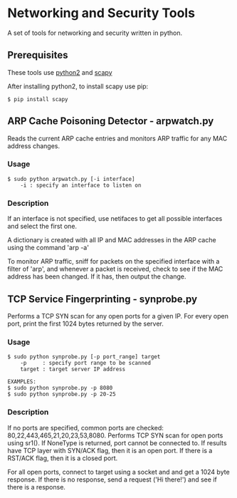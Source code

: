 # Networking and Security Tools

A set of tools for networking and security written in python.

## Prerequisites

These tools use [python2](https://www.python.org/downloads/) and [scapy](https://scapy.readthedocs.io/en/latest/)

After installing python2, to install scapy use pip:
```
$ pip install scapy
```

## ARP Cache Poisoning Detector - arpwatch.py
Reads the current ARP cache entries and monitors ARP traffic for any MAC address changes.

### Usage
```
$ sudo python arpwatch.py [-i interface]
	-i : specify an interface to listen on
```

### Description
If an interface is not specified, use netifaces to get all possible interfaces and select the first one.

A dictionary is created with all IP and MAC addresses in the ARP cache using the command 'arp -a'

To monitor ARP traffic, sniff for packets on the specified interface with a filter of 'arp', and whenever a packet is received, check to see if the MAC address has been changed. If it has, then output the change.

## TCP Service Fingerprinting - synprobe.py
Performs a TCP SYN scan for any open ports for a given IP. For every open port, print the first 1024 bytes returned by the server.

### Usage
```
$ sudo python synprobe.py [-p port_range] target
	-p     : specify port range to be scanned
	target : target server IP address

EXAMPLES:
$ sudo python synprobe.py -p 8080
$ sudo python synprobe.py -p 20-25
```

### Description
If no ports are specified, common ports are checked: 80,22,443,465,21,20,23,53,8080.
Performs TCP SYN scan for open ports using sr1(). If NoneType is returned, port cannot be connected to. If results have TCP layer with SYN/ACK flag, then it is an open port. If there is a RST/ACK flag, then it is a closed port.

For all open ports, connect to target using a socket and and get a 1024 byte response. If there is no response, send a request ('Hi there!') and see if there is a response.